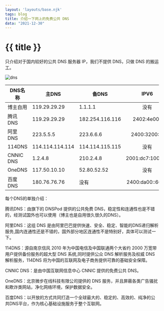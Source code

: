 ```yaml
---
layout: 'layouts/base.njk'
tags: blog
title: 介绍一下网上的免费公共 DNS
data: "2021-12-30"
---
```


# {{ title }}

只介绍对于国内较好的公共 DNS 服务器 IP，我们不提供 DNS，只做 DNS 的搬运工。

![dns](https://s6.jpg.cm/2021/12/30/LJU67L.png)

| DNS名称  | 主DNS | 备DNS | IPV6 |
| ----   | ----   | ----   |:----:|
| 博主自用| 119.29.29.29 |1.1.1.1| 没有 |
| 腾讯 DNS | 119.29.29.29 | 182.254.116.116 | 2402:4e00:: |
| 阿里 DNS | 223.5.5.5 | 223.6.6.6 | 2400:3200::1 |
| 114DNS | 114.114.114.114 | 114.114.115.115 | 没有 |
| CNNIC DNS | 1.2.4.8 | 210.2.4.8 | 2001:dc7:1000::1 |
| OneDNS | 117.50.10.10 | 52.80.52.52 | 没有 |
| 百度 DNS | 180.76.76.76 | 没有 | 2400:da00::6666 |

每个DNS的单独介绍：

腾讯DNS：由旗下的 DNSPod 提供的公共免费 DNS，稳定性和连通性也是不错的，经测试国外也可以使用（博主也是自用很久很久的DNS）。

阿里DNS：这组 DNS 是由阿里巴巴提供快速、安全、稳定、智能的DNS递归解析服务,国内连通性还是不错的，国外部分地区连通性不是特别好，具体可以测试一下。

114DNS：源自南京信风 2010 年为中国电信及中国联通两个大省约 2000 万宽带用户提供备份服务的超大型 DNS 系统,同时提供公众 DNS 解析服务及权威 DNS 解析服务，114DNS 将为中国的互联网及电子商务提供可靠的基础安全保障。

CNNIC DNS：是由中国互联网信息中心 CNNIC 提供的免费公共 DNS。

OneDNS：北京微步在线科技有限公司提供的 DNS 服务，并且屏蔽各类广告骚扰和欺诈类网站，净化网络环境，保护数据安全。

百度DNS：以开放的方式共同打造一个全球最大的、稳定的、高效的、纯净的公共DNS平台，作为核心基础设施服务于整个互联网。